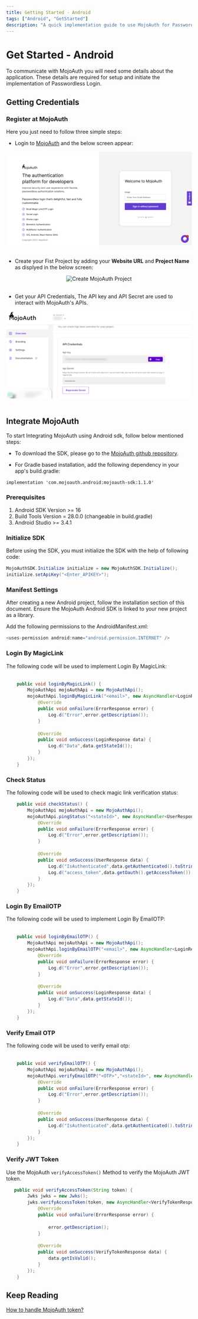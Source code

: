 ```yaml
---
title: Getting Started - Android
tags: ["Android", "GetStarted"]
description: "A quick implementation guide to use MojoAuth for Passwordless using Android."
---
```


# Get Started - Android

To communicate with MojoAuth you will need some details about the application. These details are required for setup and initiate the implementation of Passwordless Login.

## Getting Credentials

### Register at MojoAuth

Here you just need to follow three simple steps:

- Login to [MojoAuth](https://mojoauth.com/signin) and the below screen appear:

<div style="text-align:center">
  <img src="../../assets/common-images/login.png" alt="MojoAuth" />
</div>
<br/>

- Create your Fist Project by adding your **Website URL** and **Project Name** as displyed in the below screen:

<div style="text-align:center">
  <img src="../../assets/common-images/project.png" alt="Create MojoAuth Project" />
</div>
<br/>

- Get your API Credentials, The API key and API Secret are used to interact with MojoAuth's APIs.

<div style="text-align:center">
  <img src="../../assets/common-images/dashboard.png" alt="MojoAuth Dashboad" />
</div>
<br/>

## Integrate MojoAuth

To start Integrating MojoAuth using Android sdk, follow below mentioned steps:

- To download the SDK, please go to the [MojoAuth github repository](https://github.com/MojoAuth/android-sdk).

- For Gradle based installation, add the following dependency in your app's build.gradle:

```
implementation 'com.mojoauth.android:mojoauth-sdk:1.1.0'
```

### Prerequisites

1.  Android SDK Version >= 16
2.  Build Tools Version = 28.0.0 (changeable in build.gradle)
3.  Android Studio >= 3.4.1

### Initialize SDK

Before using the SDK, you must initialize the SDK with the help of following code:

```java
MojoAuthSDK.Initialize initialize = new MojoAuthSDK.Initialize();
initialize.setApiKey("<Enter_APIKEY>");
```

### Manifest Settings

After creating a new Android project, follow the installation section of this document. Ensure the MojoAuth Android SDK is linked to your new project as a library.

Add the following permissions to the AndroidManifest.xml:

```java
<uses-permission android:name="android.permission.INTERNET" />

```

### Login By MagicLink

The following code will be used to implement Login By MagicLink:<br><br>

```java
    public void loginByMagicLink() {
        MojoAuthApi mojoAuthApi = new MojoAuthApi();
        mojoAuthApi.loginByMagicLink("<email>", new AsyncHandler<LoginResponse>() {
            @Override
            public void onFailure(ErrorResponse error) {
                Log.d("Error",error.getDescription());
            }

            @Override
            public void onSuccess(LoginResponse data) {
                Log.d("Data",data.getStateId());
            }
        });
    }
```

### Check Status

The following code will be used to check magic link verification status:

```java
    public void checkStatus() {
        MojoAuthApi mojoAuthApi = new MojoAuthApi();
        mojoAuthApi.pingStatus("<stateId>", new AsyncHandler<UserResponse>() {
            @Override
            public void onFailure(ErrorResponse error) {
                Log.d("Error",error.getDescription());
            }

            @Override
            public void onSuccess(UserResponse data) {
                Log.d("IsAuthenticated",data.getAuthenticated().toString());
                Log.d("access_token",data.getOauth().getAccessToken());
            }
        });
    }
```

### Login By EmailOTP

The following code will be used to implement Login By EmailOTP:<br><br>

```java
    public void loginByEmailOTP() {
        MojoAuthApi mojoAuthApi = new MojoAuthApi();
        mojoAuthApi.loginByEmailOTP("<email>", new AsyncHandler<LoginResponse>() {
            @Override
            public void onFailure(ErrorResponse error) {
                Log.d("Error",error.getDescription());
            }

            @Override
            public void onSuccess(LoginResponse data) {
                Log.d("Data",data.getStateId());
            }
        });
    }
```

### Verify Email OTP

The following code will be used to verify email otp:<br><br>

```java
    public void verifyEmailOTP() {
        MojoAuthApi mojoAuthApi = new MojoAuthApi();
        mojoAuthApi.verifyEmailOTP("<OTP>","<stateId>", new AsyncHandler<UserResponse>() {
            @Override
            public void onFailure(ErrorResponse error) {
                Log.d("Error",error.getDescription());
            }

            @Override
            public void onSuccess(UserResponse data) {
                Log.d("IsAuthenticated",data.getAuthenticated().toString());
            }
        });
    }

```

### Verify JWT Token

Use the MojoAuth `verifyAccessToken()` Method to verify the MojoAuth JWT token.

```java
   public void verifyAccessToken(String token) {
        Jwks jwks = new Jwks();
        jwks.verifyAccessToken(token, new AsyncHandler<VerifyTokenResponse>() {
            @Override
            public void onFailure(ErrorResponse error) {

                error.getDescription();
            }

            @Override
            public void onSuccess(VerifyTokenResponse data) {
                data.getIsValid();
            }
        });
    }

```

## Keep Reading

[How to handle MojoAuth token?](/howto/handle-jwt-token/)
